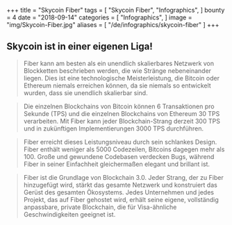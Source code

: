 +++
title = "Skycoin Fiber"
tags = [
    "Skycoin Fiber",
    "Infographics",
]
bounty = 4
date = "2018-09-14"
categories = [
    "Infographics",
]
image = "img/Skycoin-Fiber.jpg"
aliases = [
	"/de/infographics/skycoin-fiber"
]
+++

## Skycoin ist in einer eigenen Liga!

> Fiber kann am besten als ein unendlich skalierbares Netzwerk von Blockketten beschrieben werden, die wie Stränge nebeneinander liegen. Dies ist eine technologische Meisterleistung, die Bitcoin oder Ethereum niemals erreichen können, da sie niemals so entwickelt wurden, dass sie unendlich skalierbar sind.

> Die einzelnen Blockchains von Bitcoin können 6 Transaktionen pro Sekunde (TPS) und die einzelnen Blockchains von Ethereum 30 TPS verarbeiten. Mit Fiber kann jeder Blockchain-Strang derzeit 300 TPS und in zukünftigen Implementierungen 3000 TPS durchführen.

> Fiber erreicht dieses Leistungsniveau durch sein schlankes Design. Fiber enthält weniger als 5000 Codezeilen, Bitcoins dagegen mehr als 100. Große und gewundene Codebasen verdecken Bugs, während Fiber in seiner Einfachheit gleichermaßen elegant und brillant ist.

> Fiber ist die Grundlage von Blockchain 3.0. Jeder Strang, der zu Fiber hinzugefügt wird, stärkt das gesamte Netzwerk und konstruiert das Gerüst des gesamten Ökosystems. Jedes Unternehmen und jedes Projekt, das auf Fiber gehostet wird, erhält seine eigene, vollständig anpassbare, private Blockchain, die für Visa-ähnliche Geschwindigkeiten geeignet ist.
